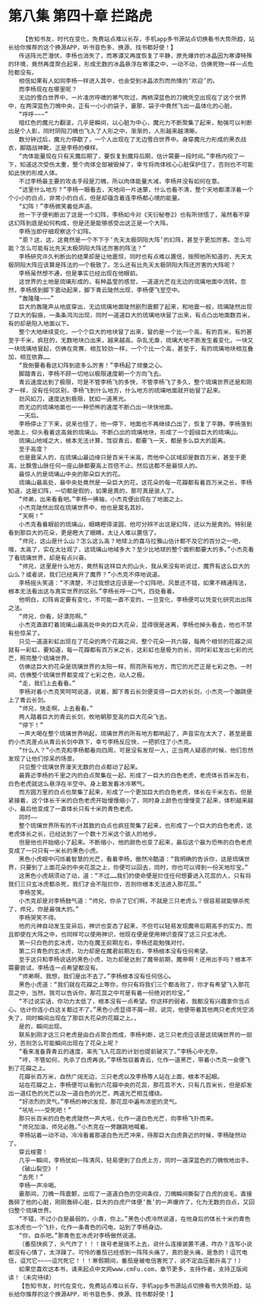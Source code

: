 # 第八集 第四十章 拦路虎
        【告知书友，时代在变化，免费站点难以长存，手机app多书源站点切换看书大势所趋，站长给你推荐的这个换源APP，听书音色多、换源、找书都好使！】
       传送阵光芒潜伏，李杨也消失了，而寒谭又再度恢复了平静，原先爆炸的冰晶因为寒谭特殊的环境，竟然再度聚合起来，形成无数的冰晶悬浮在寒谭之中，一动不动，仿佛死物一样一点危险都没有。
       相信如果有人如同李杨一样进入其中，也会受到冰晶浓烈而热情的‘欢迎’的。
       而李杨现在在哪里呢？
       无边的雪白世界中，一片凌厉呼啸的寒气吹过，两柄深蓝色的刀魄凭空出现在了这个世界中，在两深蓝色刀魄中央，正有一小小的袋子，霎那，袋子中竟然飞出一晶体化的心脏。
       “呼呼~~~”
       暗红色的魔元力翻滚，几乎是瞬间，以心脏为中心，魔元力不断聚集了起来，勉强可以判断出是个人影，同时阴阳刀魄也飞入了人形之中，渐渐的，人形越来越清晰。
       数分钟过后，魔元力停歇了，一个人出现在了无边雪白世界中。身穿魔元力形成的黑衣战衣，脚踏战神靴，正是李杨的模样。
       “肉体能量现在只有天魔后期了，要恢复到魔将后期，估计需要一段时间。”李杨内视了一下，知道这次受伤太重，整个肉体全部被毁掉了，幸亏将肉体核心心脏保护住了，否则也不可能如此快的形成人体。
       不过李杨最主要的攻击手段是刀魄，所以肉体能量大减，李杨并没有如何在意。
       “这里什么地方？”李杨一眼看去，天地间一片迷蒙，什么也看不清，整个天地都漂浮着一个个小小的白点，非常小的白点，但是却蕴含着连李杨都心境的能量。
       “幻阵！”李杨微笑着低声道。
       他一下子便判断出了这是一个幻阵，李杨如今对《天衍秘卷2》也有所领悟了，虽然看不穿这幻阵到底是如何构成，但是还是能够感受出这正是一个大阵。
       李杨当即仔细观察这个幻阵。
       “恩？这，这，这竟然是一个不下于‘先天太极阴阳大阵’的幻阵，甚至于更加厉害。怎么可能？怎么可能有比先天太极阴阳大阵还厉害的阵法？”
       李杨研究许久判断出的结果却是让他震惊，同时也有点难以置信，按照他所知道的，先天太极阴阳大阵应该算是阵法的一个极致了。怎么还有比先天太极阴阳大阵还厉害的大阵呢？
       李杨虽然想不通，但是事实已经出现在他眼前。
       这世界的土地是琉璃形成的，有种晶莹的感觉，一道道光芒在无边的琉璃地面中流转。忽然，李杨感到脚下震动起来，脚下青云陡然出现，李杨便飞至空中。
       “轰隆隆~~~”
       巨大的轰隆声从地底穿出，无边琉璃地面陡然剧烈震颤了起来，和地震一般，琉璃陡然出现了巨大的裂痕，一条条鸿沟出现，同时一道道巨大的琉璃地块冒了出来，有点凸出地面数百米，有的却是陷入地面以下。
       整个大地继续变化，一个个巨大的地块冒了出来，冒的是一个比一个高，有的百米，有的甚至于千米，疯狂的，无数地块凸出来，越来越高。杂乱无章，琉璃大地不断发生着变化，一块又一块琉璃地冒起，仿佛在竞赛，相互较劲一样，一个个比一个高，甚至于，有的琉璃地块相互叠加，相互依靠……
       “我倒要看看这幻阵到底多么厉害！”李杨起了顽童之心。
       脚踏青云，李杨不顾一切地以极限速度朝一个方向飞去。
       青云速度达到了极限，可是不管李杨飞的多快，不管李杨飞了多久，整个琉璃世界还是和刚才一样，没有任何区别，李杨飞到什么地方，什么地方的琉璃地面就开始冒了起来。
       劲风如刀，速度达到极限，犹如一道黑光。
       而无边的琉璃地面也一一种恐怖的速度不断凸出一块快地面。
       一天后。
       李杨停止了下来，说来也怪了，他一停下，地面也不再继续凸出了，恢复了平静。李杨落到地面上，仰头看着这高耸的琉璃山。不断凸出的琉璃地块，形成了一个超级巨大的琉璃山。
       琉璃山地域之大，根本无法计算，驾驭青云，都要飞一天，都是多么巨大的距离。
       至于高度？
       也是震呆人的，在琉璃山最边缘只是百米千米高，而他中心区域却是数百万米，甚至于更高，比飘雪山脉任何一座山脉都要高上百倍不止。然后这都不是最惊人的。
       最惊人的是琉璃山中央的那朵巨大的花。
       琉璃山最高处，最中央处竟然是一朵巨大的花，这花朵的每一花瓣都有着百万米之长，李杨知道，这是幻阵，一切都是假的，如果是真的，那可真是骇人了。
       “师弟，出来看看吧。”李杨一拂袖，小杰克便出现在了地面之上。
       小杰克陡然出现在琉璃世界中，他也是莫名其妙。
       “天啊！”
       小杰克看着眼前的琉璃山，眼睛瞪得滚圆，他可分辨不出这是幻阵，还以为是真的。特别是看到那巨大的花朵，更是瞪大了眼睛，太让人难以置信了。
       “师兄，这山是什么山？怎么这么高？地球上的喜马拉雅山估计都不及它的百分之一吧，哦，太高了，实在太壮观了，这琉璃山地域多大？至少比地球的整个面积都要大的多。”小杰克看了看琉璃世界，却是有点兴奋。
       “师兄，这里是什么地方，竟然有这样巨大的山头，我从来没有听说过，魔界有这么巨大的山么？或者说，我们已经离开了魔界？”小杰克不停地说道。
       李杨摇头笑道：“不清楚，不过我想这应该是一个幻阵吧，风景还不错，如果不精通阵法，根本无法看出这与真实世界的区别。”李杨长呼一口气，四处看着。
       他明白，幻阵肯定要有变化，不可能一直不变的，一旦变化，李杨便可以凭变化研究出出阵之法。
       “师兄，你看，好漂亮啊。”
       小杰克直直盯着琉璃山最高处中央的巨大花朵，显得很是迷离，李杨也掉头看去，他也不禁有些惊呆了。
       只见一道道彩虹出现在了花朵的两个花瓣之间，整个花朵一共六瓣，每两个相邻的花瓣之间就有一彩虹，要知道，每一花瓣都有百万米之长，这彩虹也是极为的长，同时彩虹发出七彩的光芒，照亮整个琉璃世界。
       仿佛这巨大的花朵是琉璃世界的太阳一样，照亮所有地方，而它的光芒正是七彩之色。一时间，仿佛整个琉璃世界都变成了七彩之色，动人之极。
       “走，我们上去看看。”
       李杨对着小杰克笑呵呵说道，说着，脚下青云长剑便变得一巨大的长剑，小杰克一个蹦跳便上了青云长剑。
       “师兄，快走啊，上去看看。”
       两人踏着巨大的青云长剑，攸地朝那至高的巨大花朵飞去。
       “停下！”
       一声大喝在整个琉璃世界响起，琉璃世界的所有地方都响起了，声音实在太大了，甚至是震的小杰克差点从青云长剑中跌下，幸亏李杨反应快，一把抓住了小杰克。
       “什么人？”小杰克和李杨都看向四周，可是没有发现一人，正当两人疑惑的时候，他们忽然发现了让他们惊呆的场景。
       只见整个琉璃世界漫天无数的白点都动了起来。
       最靠近李杨的千里之内的白点聚集在一起，形成了一巨大的白色老虎，老虎体长百米左右，白色老虎就这么悬浮在半空中。身上散发着冰冷寒气。
       而方圆万里的白点也聚集了起来，形成了一个更加巨大的白色老虎，体长在千米左右。但是紧接着，这个体长千米的白色老虎开始慢慢缩小了，同时身上颜色也慢慢变了起来，体积越来越小，最后他变成了一直体长只有十米的青色老虎。
       同时——
       整个琉璃世界所有的不计其数的白点也疯狂聚集了起来，也形成了一个巨大的白色老虎，这老虎体长之长，已经达到了一个数十万米这个骇人的地步。
       但是他也开始缩小了起来。不断缩小，他的颜色也变了起来，最后这个最为恐怖的白色老虎变成了一只只有一米长的黑色小虎。
       黑色小虎眼中闪烁着智慧的光芒，看着李杨，傲然冷酷道：“我明确的告诉你，这是琉璃世界，只要到了上面花朵的中央花蕊之上，你便可以回去，同时，你也可以得到一份天地珍宝。”
       这黑色小虎胡须动了动，道：“不过……我们的使命便是拦住任何想要进入花蕊的人，只有将我们三只玄冰虎都杀死，我们才会不阻拦你，否则你根本无法进入那花蕊。”
       李杨苦笑。
       小杰克却是对李杨鼓气道：“师兄，你杀了它们啊，不就是三只老虎么？很容易就能够杀死了，师兄，你是最强大的。”
       李杨哭笑不得。
       他的元神自动发生变异后，神识也变态了起来，不但可以轻易发现魔帝后期高手的实力，而且即使在大阵之中，也同样可以使用神识，他现在便是使用神识查探了这三只玄冰虎。
       第一只白色的玄冰虎，功力在魔王前期左右，李杨还能勉强对付。
       第二只青色的玄冰虎，功力却是在魔君前期左右，李杨根本没有任何希望。
       至于这只和李杨说话的黑色小虎，功力却是达到了魔帝前期，魔帝啊！还用出手吗？根本不需要尝试，李杨连一点希望都没有。
       “师弟啊，我想，我们是出不去了。”李杨根本没有任何信心。
       黑色小虎道：“我们就在花瓣之上等你，你只有将我们三个都击败了，你才有希望飞入那花蕊之中，当然，我可以告诉你，那花蕊之中可是有着一份绝对的珍宝。”
       “不过说实话，你功力太低了，根本没有一点希望。你这样的弱者，我都没有兴趣拿你当点心。估计你连小白这关都过不了。”黑色小虎显得不屑一顾，说完，他便带着其他两只老虎凭空消失了，同时瞬间出现在了那巨大花朵的花瓣之上。，
       是的，瞬间出现。
       联系到刚才这三只老虎是由白点聚合而成，李杨判断，这三只老虎应该是这琉璃世界的一部分，否则怎么可能瞬间出现在了花朵上呢？
       “看来准备靠青云的速度，率先飞入花蕊的计划也提前破灭了。”李杨心中无奈。
       “哼，不管如何，先杀了白虎再说。”李杨驾驭着青云，化作一道黑芒，带着小杰克一会便飞到了花瓣之上。
       花瓣长百万米，自然广阔无边，三只老虎以及李杨等人站在上面，根本不起眼。
       站在花瓣之上，李杨便可以看到六花瓣中央的花蕊，那花蕊不大，只有几百米长，但是却发出一道红色的光芒以及一道白色的光芒，两道光芒相互缠绕。
       “好浓烈的灵气。”李杨的神识发现，那花蕊中遍布浓密的灵气。
       “吼吼~~~受死吧！”
       那只长百米的白色老虎陡然一声大吼，化作一道白色光芒，向李杨飞扑而来。
       “师兄加油，师兄必胜。”小杰克在一旁蹦跳地喊着。
       李杨站着一动不动，冷冷看着那道白色光芒冲来，待那巨大白虎靠近的时候，李杨陡然动了。
       穿云梭雾！
       几乎一瞬间，李杨犹如一阵清风，轻易便到了白虎上方，同时一道深蓝色的刀魄攸地出手。
       《破山裂空》！
       “去死！”
       李杨一声冷喝。
       霎那间，刀魄一阵震颤，出现了一道道白色的空间条纹，刀魄瞬间撕裂了白虎的皮毛，直接轰碎了他的心脏，刚刚轰碎心脏，巨大的白虎尸体便‘轰’的一声爆炸了，化为无数的白点，又回归整个琉璃世界。
       “不错，不过小白是最弱的，小青，你上。”黑色小虎冷然说道，在他身后的体长十米的青色玄冰虎也一个飞扑，化作一条青色的闪电，站到了李杨身边。
       “你，自杀吧。”那青色玄冰虎对李杨傲然说道。
       （番茄快疯了，头气炸了！！！拨号老是拨不上去，说什么连接装置不通，咋办？连写小说都没有心情了，太浮躁了。可怜的番茄已经感到一阵阵头痛了，真的是头痛，是急的！诅咒电信，诅咒它~~~~诅咒死它！！！寒假期间，番茄是被电信害死了，说不定血压都升高了！）
       如果您喜欢这本书，请来起点中文网www.cmFu.com，章节更多，支持作者，支持正版阅读！（未完待续）
       【告知书友，时代在变化，免费站点难以长存，手机app多书源站点切换看书大势所趋，站长给你推荐的这个换源APP，听书音色多、换源、找书都好使！】